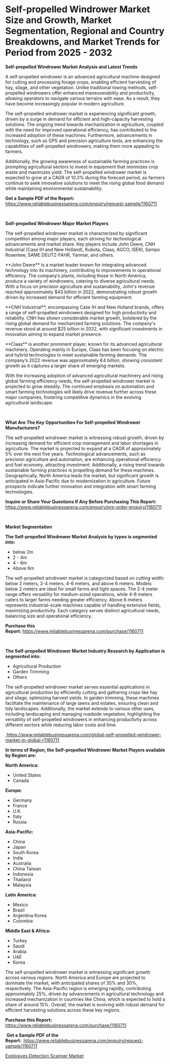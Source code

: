 <p><h1>Self-propelled Windrower Market Size and Growth, Market Segmentation, Regional and Country Breakdowns, and Market Trends for Period from 2025 -  2032</h1></p><p><strong>Self-propelled Windrower Market Analysis and Latest Trends</strong></p>
<p><p>A self-propelled windrower is an advanced agricultural machine designed for cutting and processing forage crops, enabling efficient harvesting of hay, silage, and other vegetation. Unlike traditional towing methods, self-propelled windrowers offer enhanced maneuverability and productivity, allowing operators to navigate various terrains with ease. As a result, they have become increasingly popular in modern agriculture.</p><p>The self-propelled windrower market is experiencing significant growth, driven by a surge in demand for efficient and high-capacity harvesting solutions. The ongoing trend towards mechanization in agriculture, coupled with the need for improved operational efficiency, has contributed to the increased adoption of these machines. Furthermore, advancements in technology, such as GPS and precision agriculture tools, are enhancing the capabilities of self-propelled windrowers, making them more appealing to farmers.</p><p>Additionally, the growing awareness of sustainable farming practices is prompting agricultural sectors to invest in equipment that minimizes crop waste and maximizes yield. The self-propelled windrower market is expected to grow at a CAGR of 10.3% during the forecast period, as farmers continue to seek innovative solutions to meet the rising global food demand while maintaining environmental sustainability.</p></p>
<p><strong>Get a Sample PDF of the Report:&nbsp;</strong> <a href="https://www.reliablebusinessarena.com/enquiry/request-sample/1160711?utm_campaign=2947&utm_medium=2&utm_source=Github&utm_content=ia&utm_term=22032025&utm_id=self-propelled-windrower">https://www.reliablebusinessarena.com/enquiry/request-sample/1160711</a></p>
<p>&nbsp;</p>
<p><strong>Self-propelled Windrower Major Market Players</strong></p>
<p><p>The self-propelled windrower market is characterized by significant competition among major players, each striving for technological advancements and market share. Key players include John Deere, CNH Industrial (Case IH and New Holland), Kubota, Claas, AGCO, ISEKI, Sampo Rosenlew, SAME DEUTZ-FAHR, Yanmar, and others.</p><p>**John Deere** is a market leader known for integrating advanced technology into its machinery, contributing to improvements in operational efficiency. The company’s plants, including those in North America, produce a variety of windrowers, catering to diverse agricultural needs. With a focus on precision agriculture and sustainability, John's revenue reached approximately $43 billion in 2022, demonstrating robust growth driven by increased demand for efficient farming equipment.</p><p>**CNH Industrial**, encompassing Case IH and New Holland brands, offers a range of self-propelled windrowers designed for high productivity and reliability. CNH has shown considerable market growth, bolstered by the rising global demand for mechanized farming solutions. The company's revenue stood at around $25 billion in 2022, with significant investments in innovation aiming to expand market presence.</p><p>**Claas** is another prominent player, known for its advanced agricultural machinery. Operating mainly in Europe, Claas has been focusing on electric and hybrid technologies to meet sustainable farming demands. The company’s 2022 revenue was approximately €4 billion, showing consistent growth as it captures a larger share of emerging markets.</p><p>With the increasing adoption of advanced agricultural machinery and rising global farming efficiency needs, the self-propelled windrower market is projected to grow steadily. The continued emphasis on automation and smart farming technologies will likely drive revenue further across these major companies, fostering competitive dynamics in the evolving agricultural landscape.</p></p>
<p>&nbsp;</p>
<p><strong>What Are The Key Opportunities For Self-propelled Windrower Manufacturers?</strong></p>
<p><p>The self-propelled windrower market is witnessing robust growth, driven by increasing demand for efficient crop management and labor shortages in agriculture. The market is projected to expand at a CAGR of approximately 5% over the next five years. Technological advancements, such as precision agriculture and automation, are enhancing operational efficiency and fuel economy, attracting investment. Additionally, a rising trend towards sustainable farming practices is propelling demand for these machines. Geographically, North America leads the market, but significant growth is anticipated in Asia-Pacific due to modernization in agriculture. Future prospects indicate further innovation and integration with smart farming technologies.</p></p>
<p><strong>Inquire or Share Your Questions If Any Before Purchasing This Report:</strong> <a href="https://www.reliablebusinessarena.com/enquiry/pre-order-enquiry/1160711?utm_campaign=2947&utm_medium=2&utm_source=Github&utm_content=ia&utm_term=22032025&utm_id=self-propelled-windrower">https://www.reliablebusinessarena.com/enquiry/pre-order-enquiry/1160711</a></p>
<p>&nbsp;</p>
<p><strong>Market Segmentation</strong></p>
<p><strong>The Self-propelled Windrower Market Analysis by types is segmented into:</strong></p>
<p><ul><li>below 2m</li><li>2 - 4m</li><li>4 - 6m</li><li>Above 6m</li></ul></p>
<p><p>The self-propelled windrower market is categorized based on cutting width: below 2 meters, 2-4 meters, 4-6 meters, and above 6 meters. Models below 2 meters are ideal for small farms and tight spaces. The 2-4 meter range offers versatility for medium-sized operations, while 4-6 meters caters to larger farms needing greater efficiency. Above 6 meters represents industrial-scale machines capable of handling extensive fields, maximizing productivity. Each category serves distinct agricultural needs, balancing size and operational efficiency.</p></p>
<p><strong>Purchase this Report:&nbsp;</strong><a href="https://www.reliablebusinessarena.com/purchase/1160711?utm_campaign=2947&utm_medium=2&utm_source=Github&utm_content=ia&utm_term=22032025&utm_id=self-propelled-windrower">https://www.reliablebusinessarena.com/purchase/1160711</a></p>
<p>&nbsp;</p>
<p><strong>The Self-propelled Windrower Market Industry Research by Application is segmented into:</strong></p>
<p><ul><li>Agricultural Production</li><li>Garden Trimming</li><li>Others</li></ul></p>
<p><p>The self-propelled windrower market serves essential applications in agricultural production by efficiently cutting and gathering crops like hay and silage, optimizing harvest yields. In garden trimming, these machines facilitate the maintenance of large lawns and estates, ensuring clean and tidy landscapes. Additionally, the market extends to various other uses, including landscaping and managing roadside vegetation, highlighting the versatility of self-propelled windrowers in enhancing productivity across different sectors while reducing labor costs and time.</p></p>
<p><a href="https://www.reliablebusinessarena.com/global-self-propelled-windrower-market-in-global-r1160711?utm_campaign=2947&utm_medium=2&utm_source=Github&utm_content=ia&utm_term=22032025&utm_id=self-propelled-windrower">&nbsp;https://www.reliablebusinessarena.com/global-self-propelled-windrower-market-in-global-r1160711</a></p>
<p><strong>In terms of Region, the Self-propelled Windrower Market Players available by Region are:</strong></p>
<p>
    <p> <strong> North America: </strong>
        <ul>
            <li>United States</li>
            <li>Canada</li>
        </ul>
        </p> 
    <p> <strong> Europe: </strong>
        <ul>
            <li>Germany</li>
            <li>France</li>
            <li>U.K.</li>
            <li>Italy</li>
            <li>Russia</li>
        </ul>
        </p> 
    <p> <strong> Asia-Pacific: </strong>
        <ul>
            <li>China</li>
            <li>Japan</li>
            <li>South Korea</li>
            <li>India</li>
            <li>Australia</li>
            <li>China Taiwan</li>
            <li>Indonesia</li>
            <li>Thailand</li>
            <li>Malaysia</li>
        </ul>
        </p> 
    <p> <strong> Latin America: </strong>
        <ul>
            <li>Mexico</li>
            <li>Brazil</li>
            <li>Argentina Korea</li>
            <li>Colombia</li>
        </ul>
        </p> 
    <p> <strong> Middle East & Africa: </strong>
        <ul>
            <li>Turkey</li>
            <li>Saudi</li>
            <li>Arabia</li>
            <li>UAE</li>
            <li>Korea</li>
        </ul>
    </p>
    </p>
<p><p>The self-propelled windrower market is witnessing significant growth across various regions. North America and Europe are projected to dominate the market, with anticipated shares of 35% and 30%, respectively. The Asia-Pacific region is emerging rapidly, contributing approximately 25%, driven by advancements in agricultural technology and increased mechanization in countries like China, which is expected to hold a share of around 15%. Overall, the market is evolving with robust demand for efficient harvesting solutions across these key regions.</p></p>
<p><strong>Purchase this Report: </strong><a href="https://www.reliablebusinessarena.com/purchase/1160711?utm_campaign=2947&utm_medium=2&utm_source=Github&utm_content=ia&utm_term=22032025&utm_id=self-propelled-windrower">https://www.reliablebusinessarena.com/purchase/1160711</a></p>
<p>&nbsp;<strong>Get a Sample PDF of the Report:&nbsp;&nbsp;</strong><a href="https://www.reliablebusinessarena.com/enquiry/request-sample/1160711?utm_campaign=2947&utm_medium=2&utm_source=Github&utm_content=ia&utm_term=22032025&utm_id=self-propelled-windrower">https://www.reliablebusinessarena.com/enquiry/request-sample/1160711</a></p>
<p><strong></strong></p>
<p><p><a href="https://github.com/xalatieusope/Market-Research-Report-List-1/blob/main/explosives-detection-scanner-market.md?utm_campaign=2947&utm_medium=2&utm_source=Github&utm_content=ia&utm_term=22032025&utm_id=self-propelled-windrower">Explosives Detection Scanner Market</a></p></p>